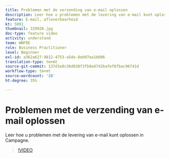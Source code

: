 ```yaml
---
title: Problemen met de verzending van e-mail oplossen
description: Leer hoe u problemen met de levering van e-mail kunt oplossen in Campagne.
feature: E-mail, afleverbaarheid
kt: 5091
thumbnail: 329920.jpg
doc-type: feature video
activity: understand
team: WWFRE
role: Business Practitioner
level: Beginner
exl-id: a362a627-9812-4753-a5de-8eb97ea1b606
translation-type: tm+mt
source-git-commit: 137d1e0c36d038f3fb8a4742bafef6fbac96f41d
workflow-type: tm+mt
source-wordcount: '28'
ht-degree: 35%

---
```


# Problemen met de verzending van e-mail oplossen

Leer hoe u problemen met de levering van e-mail kunt oplossen in Campagne.

>[!VIDEO](https://video.tv.adobe.com/v/329920?quality=12)
